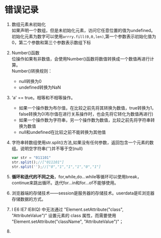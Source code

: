# 错误记录
1. 数组元素未初始化<br>
如果声明一个数组，但是未初始化元素，访问它任意位置的值为undefined。<br>
初始化元素为数字可以使用`arrry.fill(0,0,len)`,第一个参数表示初始化值为0，第二个参数和第三个参数表示数组下标

2. Number()函数<br>
位操作如果有非数值，会使用Number()函数将数值转换成一个数值再进行计算。<br>
Number()转换规则：
    - null转换为0
    - undefined转换为NaN<br>

3. 'a' == true。相等和不相等操作。<br>
    - 如果一个操作数为布尔值，在比较之前先将其转换为数值，true转换为1，false转换为0(布尔值在进行关系操作时，也会先将它转化为数值再进行)
    - 如果一个操作数为字符串，另一个操作数为数值，比较之前先将字符串转换为数值
    - null和undefined在比较之前不能转换为其他值

4. 字符串转数组使用str.split()方法,如果没有任何参数，返回包含一个元素的数组。说明空字符串('')并不等于空(null)
    ```js
    var str = "011101"
    str.split();//["011101"]
    str.split('');//["0","1","1","1","0","1"]
    ```
5. **循环和迭代的不同之处**，for,while,do…while等循环可以使用break，continue来跳出循环。迭代for…in和for…of不能够使用。

6. 浏览器端的存储技术——session是服务器的存储技术。userdata是IE浏览器存储数据的方式。

7. I E6 IE7 IE8(Q) 中无法通过 "Element.setAttribute("class", "AttributeValue")" 设置元素的 class 属性，而需要使用 "Element.setAttribute("className", "AttributeValue")"；

8. 
